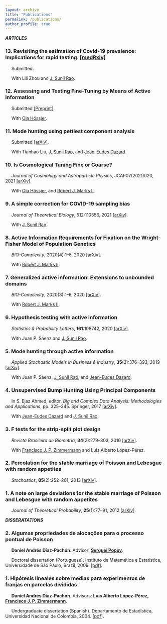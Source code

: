 ```yaml
---
layout: archive
title: "Publications"
permalink: /publications/
author_profile: true
---
```


***ARTICLES***


### 13. Revisiting the estimation of Covid-19 prevalence: Implications for rapid testing. [[medRxiv]](https://www.medrxiv.org/content/10.1101/2021.11.12.21266254v1.full.pdf)
&nbsp;&nbsp;&nbsp;&nbsp; Submitted. 

&nbsp;&nbsp;&nbsp;&nbsp; With Lili Zhou and [J. Sunil Rao](https://www.jsunilrao.com/).


### 12. Assessing and Testing Fine-Tuning by Means of Active Information
&nbsp;&nbsp;&nbsp;&nbsp; Submitted [[Preprint]](https://github.com/danielandresgp/danielandresgp.github.io/blob/master/files/FTByActinfo.pdf). 

&nbsp;&nbsp;&nbsp;&nbsp; With [Ola Hössjer](https://www.su.se/english/profiles/ohssj-1.182541).


### 11. Mode hunting using pettiest component analysis
&nbsp;&nbsp;&nbsp;&nbsp; Submitted [[arXiv]](https://arxiv.org/pdf/2101.04288.pdf). 

&nbsp;&nbsp;&nbsp;&nbsp; With Tianhao Liu, [J. Sunil Rao](https://www.jsunilrao.com/), and [Jean-Eudes Dazard](https://case.academia.edu/JED).


### 10. Is Cosmological Tuning Fine or Coarse?
&nbsp;&nbsp;&nbsp;&nbsp; _Journal of Cosmology and Astroparticle Physics_, JCAP07(2021)020, 2021 [[arXiv]](https://arxiv.org/pdf/2104.05400.pdf). 

&nbsp;&nbsp;&nbsp;&nbsp; With [Ola Hössjer](https://www.su.se/english/profiles/ohssj-1.182541), and [Robert J. Marks II](https://robertmarks.org).


### 9. A simple correction for COVID-19 sampling bias
&nbsp;&nbsp;&nbsp;&nbsp; _Journal of Theoretical Biology_, 512:110556, 2021 [[arXiv]](https://arxiv.org/pdf/2007.07426.pdf). 

&nbsp;&nbsp;&nbsp;&nbsp; With [J. Sunil Rao](https://www.jsunilrao.com/).


### 8. Active Information Requirements for Fixation on the Wright-Fisher Model of Population Genetics
&nbsp;&nbsp;&nbsp;&nbsp; _BIO-Complexity_, 2020(4):1–6, 2020 [[arXiv]](https://arxiv.org/pdf/2111.06909.pdf). 

&nbsp;&nbsp;&nbsp;&nbsp; With [Robert J. Marks II](https://robertmarks.org).


### 7. Generalized active information: Extensions to unbounded domains
&nbsp;&nbsp;&nbsp;&nbsp; _BIO-Complexity_, 2020(3):1–6, 2020 [[arXiv]](https://arxiv.org/pdf/2111.06865.pdf). 

&nbsp;&nbsp;&nbsp;&nbsp; With [Robert J. Marks II](https://robertmarks.org).


### 6. Hypothesis testing with active information
&nbsp;&nbsp;&nbsp;&nbsp; _Statistics & Probability Letters_, **161**:108742, 2020 [[arXiv]](https://arxiv.org/pdf/2011.04834.pdf).

&nbsp;&nbsp;&nbsp;&nbsp; With Juan P. Sáenz and [J. Sunil Rao](https://www.jsunilrao.com/).


### 5. Mode hunting through active information
&nbsp;&nbsp;&nbsp;&nbsp; _Applied Stochastic Models in Business & Industry_, **35**(2):376–393, 2019 [[arXiv]](https://arxiv.org/pdf/2011.05794.pdf).

&nbsp;&nbsp;&nbsp;&nbsp; With Juan P. Sáenz, [J. Sunil Rao](https://www.jsunilrao.com/), and [Jean-Eudes Dazard](https://case.academia.edu/JED).


### 4. Unsupervised Bump Hunting Using Principal Components
&nbsp;&nbsp;&nbsp;&nbsp; In S. Ejaz Ahmed, editor, _Big and Complex Data Analysis: Methodologies and Applications_, pp. 325–345. Springer, 2017 [[arXiv]](https://arxiv.org/pdf/1409.8630.pdf).

&nbsp;&nbsp;&nbsp;&nbsp; With [Jean-Eudes Dazard](https://case.academia.edu/JED) and [J. Sunil Rao](https://www.jsunilrao.com/).


### 3. F tests for the strip-split plot design
&nbsp;&nbsp;&nbsp;&nbsp; _Revista Brasileira de Biometria_, **34**(2):279–303, 2016 [[arXiv]](https://arxiv.org/pdf/1507.07466.pdf).

&nbsp;&nbsp;&nbsp;&nbsp; With [Francisco J. P. Zimmermann](https://independent.academia.edu/FranciscoZimmermann) and Luis Alberto López-Pérez.


### 2. Percolation for the stable marriage of Poisson and Lebesgue with random appetites
&nbsp;&nbsp;&nbsp;&nbsp; _Stochastics_, **85**(2):252–261, 2013 [[arXiv]](https://arxiv.org/pdf/0909.5325.pdf). 


### 1. A note on large deviations for the stable marriage of Poisson and Lebesgue with random appetites
&nbsp;&nbsp;&nbsp;&nbsp; _Journal of Theoretical Probability_, **25**(1):77–91, 2012 [[arXiv]](https://arxiv.org/pdf/0911.1429.pdf).



***DISSERATATIONS***


### 2. Algumas propriedades de alocações para o processo pontual de Poisson
&nbsp;&nbsp;&nbsp;&nbsp; **Daniel Andrés Díaz-Pachón**. Advisor: **[Serguei Popov](https://www.fc.up.pt/pessoas/serguei.popov/)**.

&nbsp;&nbsp;&nbsp;&nbsp; Doctoral dissertation (Portuguese). Instituto de Matemática e Estatística, Universidade de São Paulo, Brazil, 2009. [[pdf]](https://danielandresgp.github.io/files/TesisDoutorado.pdf).


### 1. Hipótesis lineales sobre medias para experimentos de franjas en parcelas divididas
&nbsp;&nbsp;&nbsp;&nbsp; **Daniel Andrés Díaz-Pachón**. Advisors: **Luis Alberto López-Pérez, [Francisco J. P. Zimmermann](https://independent.academia.edu/FranciscoZimmermann)**.

&nbsp;&nbsp;&nbsp;&nbsp; Undergraduate dissertation (Spanish). Departamento de Estadística, Universidad Nacional de Colombia, 2004. [[pdf]](https://danielandresgp.github.io/files/TesisPregrado.pdf).
